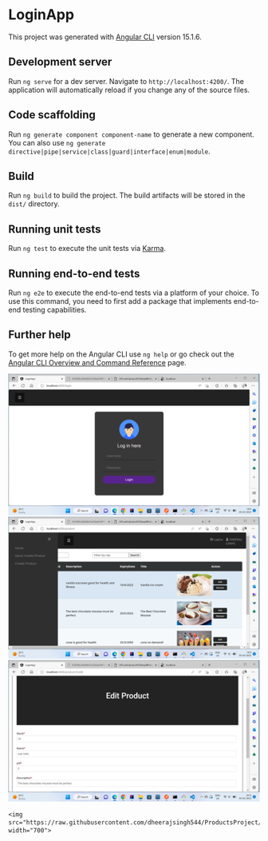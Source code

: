 # LoginApp

This project was generated with [Angular CLI](https://github.com/angular/angular-cli) version 15.1.6.

## Development server

Run `ng serve` for a dev server. Navigate to `http://localhost:4200/`. The application will automatically reload if you change any of the source files.

## Code scaffolding

Run `ng generate component component-name` to generate a new component. You can also use `ng generate directive|pipe|service|class|guard|interface|enum|module`.

## Build

Run `ng build` to build the project. The build artifacts will be stored in the `dist/` directory.

## Running unit tests

Run `ng test` to execute the unit tests via [Karma](https://karma-runner.github.io).

## Running end-to-end tests

Run `ng e2e` to execute the end-to-end tests via a platform of your choice. To use this command, you need to first add a package that implements end-to-end testing capabilities.

## Further help

To get more help on the Angular CLI use `ng help` or go check out the [Angular CLI Overview and Command Reference](https://angular.io/cli) page.

 <img src="https://raw.githubusercontent.com/dheerajsingh544/ProductsProject/master/Screenshot%20(18).png" width="700">
 
 <img src="https://raw.githubusercontent.com/dheerajsingh544/ProductsProject/master/Screenshot%20(19).png" width="700">
  
 <img src="https://raw.githubusercontent.com/dheerajsingh544/ProductsProject/master/Screenshot%20(22).png" width="700">
   
    <img src="https://raw.githubusercontent.com/dheerajsingh544/ProductsProject/master/Screenshot%20(21).png" width="700">

